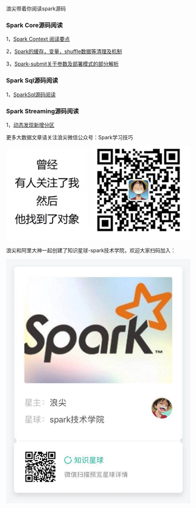 
浪尖带着你阅读spark源码

### Spark Core源码阅读
1，[Spark Context 阅读要点](https://github.com/CrestOfWave/Spark-2.3.1/blob/master/core/SparkContextsReadPoints.md)

2，[Spark的缓存，变量，shuffle数据等清理及机制](https://github.com/CrestOfWave/Spark-2.3.1/blob/master/core/AboutContextCleaner.md)

3，[Spark-submit关于参数及部署模式的部分解析](https://github.com/CrestOfWave/Spark-2.3.1/blob/master/core/AboutSparkSubmit.md)

### Spark Sql源码阅读
1，[SparkSql源码阅读](https://github.com/CrestOfWave/Spark-2.3.1/blob/master/sql/README.md)


### Spark Streaming源码阅读
1，[动态发现新增分区](https://github.com/CrestOfWave/Spark-2.3.1/blob/master/streaming/DiscoverNewPartition.md)

更多大数据文章请关注浪尖微信公众号：Spark学习技巧

![image](./微信公众号.jpg)

浪尖和阿里大神一起创建了知识星球-spark技术学院，欢迎大家扫码加入：

![image](./知识星球.jpg)